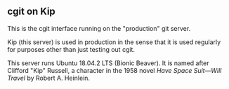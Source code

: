 ## cgit on Kip

This is the cgit interface running on the "production" git server.

Kip (this server) is used in production in the sense that it is used regularly
for purposes other than just testing out cgit.

This server runs Ubuntu 18.04.2 LTS (Bionic Beaver). It is named after Clifford
"Kip" Russell, a character in the 1958 novel *Have Space Suit—Will Travel* by
Robert A. Heinlein.
